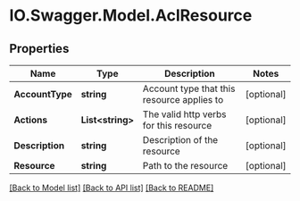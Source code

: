 # IO.Swagger.Model.AclResource
## Properties

Name | Type | Description | Notes
------------ | ------------- | ------------- | -------------
**AccountType** | **string** | Account type that this resource applies to | [optional] 
**Actions** | **List&lt;string&gt;** | The valid http verbs for this resource | [optional] 
**Description** | **string** | Description of the resource | [optional] 
**Resource** | **string** | Path to the resource | [optional] 

[[Back to Model list]](../README.md#documentation-for-models) [[Back to API list]](../README.md#documentation-for-api-endpoints) [[Back to README]](../README.md)


